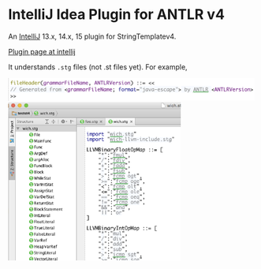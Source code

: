 # IntelliJ Idea Plugin for ANTLR v4

An [IntelliJ](https://www.jetbrains.com/idea/) 13.x, 14.x, 15 plugin for StringTemplatev4.

[Plugin page at intellij](https://plugins.jetbrains.com/plugin/8041?pr=)

It understands `.stg` files (not .st files yet). For example,

<img src="images/sample.png" width=500>

<img src="images/structview.png" width=350>
